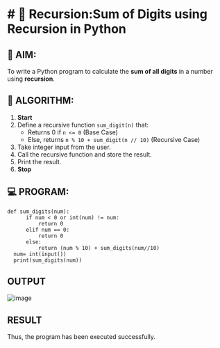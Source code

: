 # # 🔁 Recursion:Sum of Digits using Recursion in Python

## 🎯 AIM:
To write a Python program to calculate the **sum of all digits** in a number using **recursion**.

## 🧠 ALGORITHM:

1. **Start**
2. Define a recursive function `sum_digit(n)` that:
   - Returns 0 if `n <= 0` (Base Case)
   - Else, returns `n % 10 + sum_digit(n // 10)` (Recursive Case)
3. Take integer input from the user.
4. Call the recursive function and store the result.
5. Print the result.
6. **Stop**

## 💻 PROGRAM:
```
def sum_digits(num):
      if num < 0 or int(num) != num:
          return 0
      elif num == 0:
          return 0
      else:
          return (num % 10) + sum_digits(num//10)
  num= int(input())
  print(sum_digits(num))
```

## OUTPUT
![image](https://github.com/user-attachments/assets/e020cfca-edfe-4aad-be99-0d89ce471a2c)

## RESULT
Thus, the program has been executed successfully.
